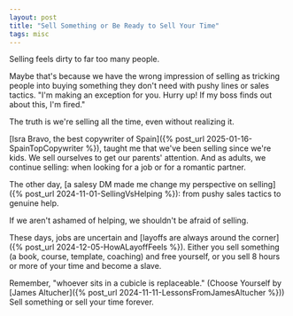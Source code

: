 ```yaml
---
layout: post
title: "Sell Something or Be Ready to Sell Your Time"
tags: misc
---
```


Selling feels dirty to far too many people.

Maybe that's because we have the wrong impression of selling as tricking people into buying something they don't need with pushy lines or sales tactics. "I'm making an exception for you. Hurry up! If my boss finds out about this, I'm fired."

The truth is we're selling all the time, even without realizing it.

[Isra Bravo, the best copywriter of Spain]({% post_url 2025-01-16-SpainTopCopywriter %}), taught me that we've been selling since we're kids. We sell ourselves to get our parents' attention. And as adults, we continue selling: when looking for a job or for a romantic partner.

The other day, [a salesy DM made me change my perspective on selling]({% post_url 2024-11-01-SellingVsHelping %}): from pushy sales tactics to genuine help.

If we aren't ashamed of helping, we shouldn't be afraid of selling.

These days, jobs are uncertain and [layoffs are always around the corner]({% post_url 2024-12-05-HowALayoffFeels %}). Either you sell something (a book, course, template, coaching) and free yourself, or you sell 8 hours or more of your time and become a slave.

Remember, "whoever sits in a cubicle is replaceable." (Choose Yourself by [James Altucher]({% post_url 2024-11-11-LessonsFromJamesAltucher %})) Sell something or sell your time forever.
